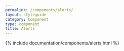 ```yaml
---
permalink: /components/alerts/
layout: styleguide
category: Component
type: component
title: Alerts
---
```


{% include documentation/components/alerts.html %}

